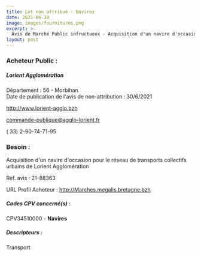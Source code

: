 ```yaml
---
title: Lot non attribué - Navires
date: 2021-06-30
image: images/fournitures.png
excerpt: >-
  Avis de Marché Public infructueux - Acquisition d'un navire d'occasion pour le réseau de transports collectifs urbains de Lorient Agglomération
layout: post
---
```


### Acheteur Public :
##### Lorient Agglomération
Département : 56 - Morbihan<br/>
Date de publication de l'avis de non-attribution : 30/6/2021


http://www.lorient-agglo.bzh

commande-publique@agglo-lorient.fr

( 33) 2-90-74-71-95
### Besoin :

Acquisition d'un navire d'occasion pour le réseau de transports collectifs urbains de Lorient Agglomération

Ref. avis : 21-88363

URL Profil Acheteur : http://Marches.megalis.bretagne.bzh

##### Codes CPV concerné(s) :
CPV34510000 - **Navires** <br/>

##### Descripteurs :
Transport <br/>
